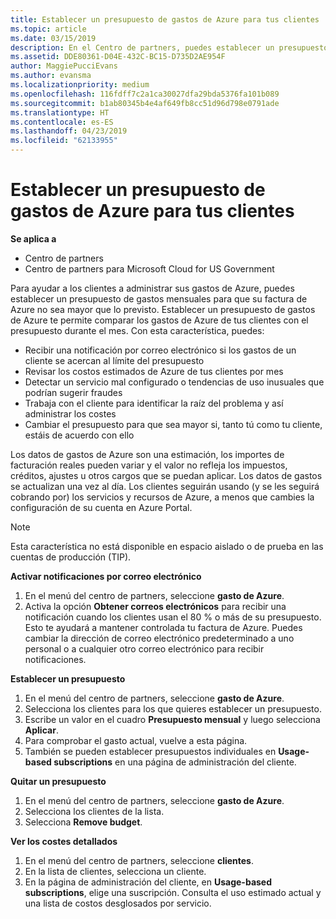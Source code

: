 ```yaml
---
title: Establecer un presupuesto de gastos de Azure para tus clientes | Centro de partners
ms.topic: article
ms.date: 03/15/2019
description: En el Centro de partners, puedes establecer un presupuesto mensual por cliente para que su factura de Azure no sea una sorpresa a final de mes.
ms.assetid: DDE80361-D04E-432C-BC15-D735D2AE954F
author: MaggiePucciEvans
ms.author: evansma
ms.localizationpriority: medium
ms.openlocfilehash: 116fdff7c2a1ca30027dfa29bda5376fa101b089
ms.sourcegitcommit: b1ab80345b4e4af649fb8cc51d96d798e0791ade
ms.translationtype: HT
ms.contentlocale: es-ES
ms.lasthandoff: 04/23/2019
ms.locfileid: "62133955"
---
```

# <a name="set-an-azure-spending-budget-for-your-customers"></a>Establecer un presupuesto de gastos de Azure para tus clientes

**Se aplica a**

-  Centro de partners
-  Centro de partners para Microsoft Cloud for US Government

Para ayudar a los clientes a administrar sus gastos de Azure, puedes establecer un presupuesto de gastos mensuales para que su factura de Azure no sea mayor que lo previsto. Establecer un presupuesto de gastos de Azure te permite comparar los gastos de Azure de tus clientes con el presupuesto durante el mes. Con esta característica, puedes: 

-   Recibir una notificación por correo electrónico si los gastos de un cliente se acercan al límite del presupuesto
-   Revisar los costos estimados de Azure de tus clientes por mes
-   Detectar un servicio mal configurado o tendencias de uso inusuales que podrían sugerir fraudes
-   Trabaja con el cliente para identificar la raíz del problema y así administrar los costes
-   Cambiar el presupuesto para que sea mayor si, tanto tú como tu cliente, estáis de acuerdo con ello

Los datos de gastos de Azure son una estimación, los importes de facturación reales pueden variar y el valor no refleja los impuestos, créditos, ajustes u otros cargos que se puedan aplicar. Los datos de gastos se actualizan una vez al día. Los clientes seguirán usando (y se les seguirá cobrando por) los servicios y recursos de Azure, a menos que cambies la configuración de su cuenta en Azure Portal. 

> [!NOTE]  
> Esta característica no está disponible en espacio aislado o de prueba en las cuentas de producción (TIP).

**Activar notificaciones por correo electrónico**
1.  En el menú del centro de partners, seleccione **gasto de Azure**.
2.  Activa la opción **Obtener correos electrónicos** para recibir una notificación cuando los clientes usan el 80 % o más de su presupuesto. Esto te ayudará a mantener controlada tu factura de Azure. Puedes cambiar la dirección de correo electrónico predeterminado a uno personal o a cualquier otro correo electrónico para recibir notificaciones.

**Establecer un presupuesto**
1.  En el menú del centro de partners, seleccione **gasto de Azure**.
2.  Selecciona los clientes para los que quieres establecer un presupuesto. 
3. Escribe un valor en el cuadro **Presupuesto mensual** y luego selecciona **Aplicar**.
4.  Para comprobar el gasto actual, vuelve a esta página.
5.  También se pueden establecer presupuestos individuales en **Usage-based subscriptions** en una página de administración del cliente.

**Quitar un presupuesto**
1.  En el menú del centro de partners, seleccione **gasto de Azure**.
2.  Selecciona los clientes de la lista.
3.  Selecciona **Remove budget**.

**Ver los costes detallados**
1.  En el menú del centro de partners, seleccione **clientes**.
2.  En la lista de clientes, selecciona un cliente.
3.  En la página de administración del cliente, en **Usage-based subscriptions**, elige una suscripción. Consulta el uso estimado actual y una lista de costos desglosados por servicio.


 

 



